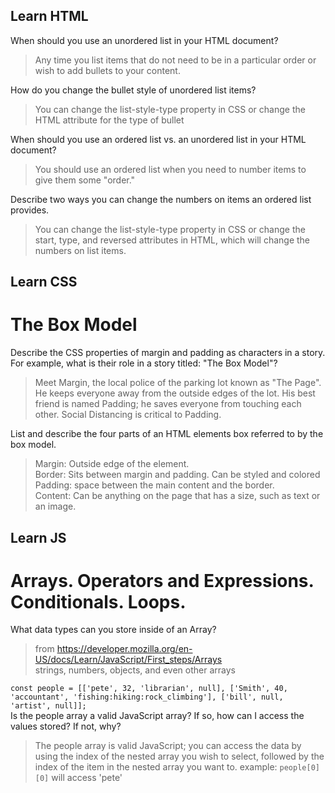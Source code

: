 ## Learn HTML  

When should you use an unordered list in your HTML document?    
>Any time you list items that do not need to be in a particular order or wish to add bullets to your content.  


How do you change the bullet style of unordered list items?   
>You can change the list-style-type property in CSS or change the HTML attribute for the type of bullet  


When should you use an ordered list vs. an unordered list in your HTML document?    
>You should use an ordered list when you need to number items to give them some "order."  


Describe two ways you can change the numbers on items an ordered list provides.    
>You can change the list-style-type property in CSS or change the start, type, and reversed attributes in HTML, which will change the numbers on list items.  

## Learn CSS

# The Box Model 

Describe the CSS properties of margin and padding as characters in a story. For example, what is their role in a story titled: "The Box Model"?  
> Meet Margin, the local police of the parking lot known as "The Page". He keeps everyone away from the outside edges of the lot. His best friend is named Padding; he saves everyone from touching each other. Social Distancing is critical to Padding.

List and describe the four parts of an HTML elements box referred to by the box model.  
>Margin: Outside edge of the element.  
>Border: Sits between margin and padding. Can be styled and colored  
>Padding: space between the main content and the border.  
>Content: Can be anything on the page that has a size, such as text or an image.   


## Learn JS

# Arrays. Operators and Expressions. Conditionals. Loops.

What data types can you store inside of an Array?
>from https://developer.mozilla.org/en-US/docs/Learn/JavaScript/First_steps/Arrays  
>strings, numbers, objects, and even other arrays   

```const people = [['pete', 32, 'librarian', null], ['Smith', 40, 'accountant', 'fishing:hiking:rock_climbing'], ['bill', null, 'artist', null]];```  
Is the people array a valid JavaScript array? If so, how can I access the values stored? If not, why?  
>The people array is valid JavaScript; you can access the data by using the index of the nested array you wish to select, followed by the index of the item in the nested array you want to. 
>example: ```people[0][0]``` will access 'pete'
